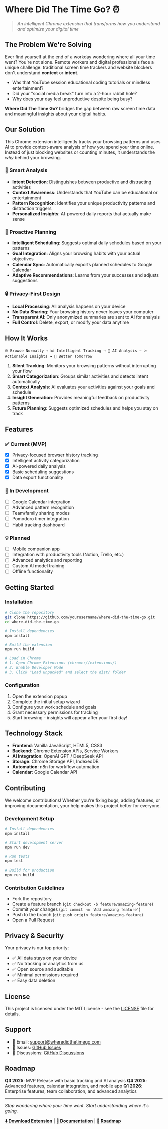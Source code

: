 # Where Did The Time Go? ⏰

> *An intelligent Chrome extension that transforms how you understand and optimize your digital time*

## The Problem We're Solving

Ever find yourself at the end of a workday wondering where all your time went? You're not alone. Remote workers and digital professionals face a unique challenge: traditional screen time trackers and website blockers don't understand **context** or **intent**. 

- Was that YouTube session educational coding tutorials or mindless entertainment?
- Did your "social media break" turn into a 2-hour rabbit hole?
- Why does your day feel unproductive despite being busy?

**Where Did The Time Go?** bridges the gap between raw screen time data and meaningful insights about your digital habits.

## Our Solution

This Chrome extension intelligently tracks your browsing patterns and uses AI to provide context-aware analysis of how you spend your time online. Instead of just blocking websites or counting minutes, it understands the *why* behind your browsing.

### 🧠 Smart Analysis
- **Intent Detection**: Distinguishes between productive and distracting activities
- **Context Awareness**: Understands that YouTube can be educational or entertainment
- **Pattern Recognition**: Identifies your unique productivity patterns and distraction triggers
- **Personalized Insights**: AI-powered daily reports that actually make sense

### 📅 Proactive Planning
- **Intelligent Scheduling**: Suggests optimal daily schedules based on your patterns
- **Goal Integration**: Aligns your browsing habits with your actual objectives
- **Calendar Sync**: Automatically exports planned schedules to Google Calendar
- **Adaptive Recommendations**: Learns from your successes and adjusts suggestions

### 🔒 Privacy-First Design
- **Local Processing**: All analysis happens on your device
- **No Data Sharing**: Your browsing history never leaves your computer
- **Transparent AI**: Only anonymized summaries are sent to AI for analysis
- **Full Control**: Delete, export, or modify your data anytime

## How It Works

```
🌐 Browse Normally → 📊 Intelligent Tracking → 🤖 AI Analysis → 📈 Actionable Insights → 📅 Better Tomorrow
```

1. **Silent Tracking**: Monitors your browsing patterns without interrupting your flow
2. **Smart Categorization**: Groups similar activities and detects intent automatically
3. **Context Analysis**: AI evaluates your activities against your goals and schedule
4. **Insight Generation**: Provides meaningful feedback on productivity patterns
5. **Future Planning**: Suggests optimized schedules and helps you stay on track

## Features

### ✅ Current (MVP)
- [x] Privacy-focused browser history tracking
- [x] Intelligent activity categorization
- [x] AI-powered daily analysis
- [x] Basic scheduling suggestions
- [x] Data export functionality

### 🚧 In Development
- [ ] Google Calendar integration
- [ ] Advanced pattern recognition
- [ ] Team/family sharing modes
- [ ] Pomodoro timer integration
- [ ] Habit tracking dashboard

### 💡 Planned
- [ ] Mobile companion app
- [ ] Integration with productivity tools (Notion, Trello, etc.)
- [ ] Advanced analytics and reporting
- [ ] Custom AI model training
- [ ] Offline functionality

## Getting Started

### Installation
```bash
# Clone the repository
git clone https://github.com/yourusername/where-did-the-time-go.git
cd where-did-the-time-go

# Install dependencies
npm install

# Build the extension
npm run build

# Load in Chrome
# 1. Open Chrome Extensions (chrome://extensions/)
# 2. Enable Developer Mode
# 3. Click "Load unpacked" and select the dist/ folder
```

### Configuration
1. Open the extension popup
2. Complete the initial setup wizard
3. Configure your work schedule and goals
4. Grant necessary permissions for tracking
5. Start browsing - insights will appear after your first day!

## Technology Stack

- **Frontend**: Vanilla JavaScript, HTML5, CSS3
- **Backend**: Chrome Extension APIs, Service Workers
- **AI Integration**: OpenAI GPT / DeepSeek API
- **Storage**: Chrome Storage API, IndexedDB
- **Automation**: n8n for workflow automation
- **Calendar**: Google Calendar API

## Contributing

We welcome contributions! Whether you're fixing bugs, adding features, or improving documentation, your help makes this project better for everyone.

### Development Setup
```bash
# Install dependencies
npm install

# Start development server
npm run dev

# Run tests
npm test

# Build for production
npm run build
```

### Contribution Guidelines
- Fork the repository
- Create a feature branch (`git checkout -b feature/amazing-feature`)
- Commit your changes (`git commit -m 'Add amazing feature'`)
- Push to the branch (`git push origin feature/amazing-feature`)
- Open a Pull Request

## Privacy & Security

Your privacy is our top priority:
- ✅ All data stays on your device
- ✅ No tracking or analytics from us
- ✅ Open source and auditable
- ✅ Minimal permissions required
- ✅ Easy data deletion

## License

This project is licensed under the MIT License - see the [LICENSE](LICENSE) file for details.

## Support

- 📧 Email: support@wheredidthetimego.com
- 🐛 Issues: [GitHub Issues](https://github.com/yourusername/where-did-the-time-go/issues)
- 💬 Discussions: [GitHub Discussions](https://github.com/yourusername/where-did-the-time-go/discussions)

## Roadmap

**Q3 2025**: MVP Release with basic tracking and AI analysis
**Q4 2025**: Advanced features, calendar integration, and mobile app
**Q1 2026**: Enterprise features, team collaboration, and advanced analytics

---

*Stop wondering where your time went. Start understanding where it's going.*

**[⬇️ Download Extension](https://github.com/yourusername/where-did-the-time-go/releases)** | **[📖 Documentation](./docs/)** | **[🎯 Roadmap](./ROADMAP.md)**
